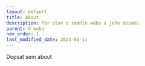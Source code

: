 ```yaml
---
layout: default
title: About
description: Pár slov o tomhle webu a jeho obsahu
parent: O webu
nav_order: 1
last_modified_date: 2023-03-11
---
```


Dopsat sem about
